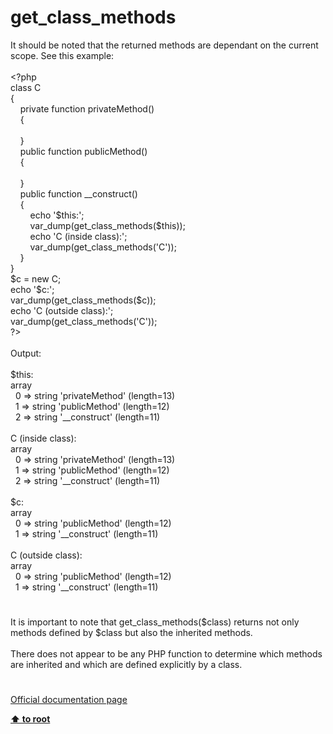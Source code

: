 # get_class_methods




<div class="phpcode"><span class="html">
It should be noted that the returned methods are dependant on the current scope. See this example:<br><br><span class="default">&lt;?php<br></span><span class="keyword">class </span><span class="default">C<br></span><span class="keyword">{<br>&#xA0; &#xA0; private function </span><span class="default">privateMethod</span><span class="keyword">()<br>&#xA0; &#xA0; {<br>&#xA0; &#xA0; &#xA0; &#xA0; <br>&#xA0; &#xA0; }<br>&#xA0; &#xA0; public function </span><span class="default">publicMethod</span><span class="keyword">()<br>&#xA0; &#xA0; {<br>&#xA0; &#xA0; &#xA0; &#xA0; <br>&#xA0; &#xA0; }<br>&#xA0; &#xA0; public function </span><span class="default">__construct</span><span class="keyword">()<br>&#xA0; &#xA0; {<br>&#xA0; &#xA0; &#xA0; &#xA0; echo </span><span class="string">&apos;$this:&apos;</span><span class="keyword">;<br>&#xA0; &#xA0; &#xA0; &#xA0; </span><span class="default">var_dump</span><span class="keyword">(</span><span class="default">get_class_methods</span><span class="keyword">(</span><span class="default">$this</span><span class="keyword">));<br>&#xA0; &#xA0; &#xA0; &#xA0; echo </span><span class="string">&apos;C (inside class):&apos;</span><span class="keyword">;<br>&#xA0; &#xA0; &#xA0; &#xA0; </span><span class="default">var_dump</span><span class="keyword">(</span><span class="default">get_class_methods</span><span class="keyword">(</span><span class="string">&apos;C&apos;</span><span class="keyword">));<br>&#xA0; &#xA0; }<br>}<br></span><span class="default">$c </span><span class="keyword">= new </span><span class="default">C</span><span class="keyword">;<br>echo </span><span class="string">&apos;$c:&apos;</span><span class="keyword">;<br></span><span class="default">var_dump</span><span class="keyword">(</span><span class="default">get_class_methods</span><span class="keyword">(</span><span class="default">$c</span><span class="keyword">));<br>echo </span><span class="string">&apos;C (outside class):&apos;</span><span class="keyword">;<br></span><span class="default">var_dump</span><span class="keyword">(</span><span class="default">get_class_methods</span><span class="keyword">(</span><span class="string">&apos;C&apos;</span><span class="keyword">));<br></span><span class="default">?&gt;<br></span><br>Output:<br><br>$this:<br>array<br>&#xA0; 0 =&gt; string &apos;privateMethod&apos; (length=13)<br>&#xA0; 1 =&gt; string &apos;publicMethod&apos; (length=12)<br>&#xA0; 2 =&gt; string &apos;__construct&apos; (length=11)<br><br>C (inside class):<br>array<br>&#xA0; 0 =&gt; string &apos;privateMethod&apos; (length=13)<br>&#xA0; 1 =&gt; string &apos;publicMethod&apos; (length=12)<br>&#xA0; 2 =&gt; string &apos;__construct&apos; (length=11)<br><br>$c:<br>array<br>&#xA0; 0 =&gt; string &apos;publicMethod&apos; (length=12)<br>&#xA0; 1 =&gt; string &apos;__construct&apos; (length=11)<br><br>C (outside class):<br>array<br>&#xA0; 0 =&gt; string &apos;publicMethod&apos; (length=12)<br>&#xA0; 1 =&gt; string &apos;__construct&apos; (length=11)</span>
</div>
  

#


<div class="phpcode"><span class="html">
It is important to note that get_class_methods($class) returns not only methods defined by $class but also the inherited methods.<br><br>There does not appear to be any PHP function to determine which methods are inherited and which are defined explicitly by a class.</span>
</div>
  

#

[Official documentation page](https://www.php.net/manual/en/function.get-class-methods.php)

**[⬆ to root](/)**
